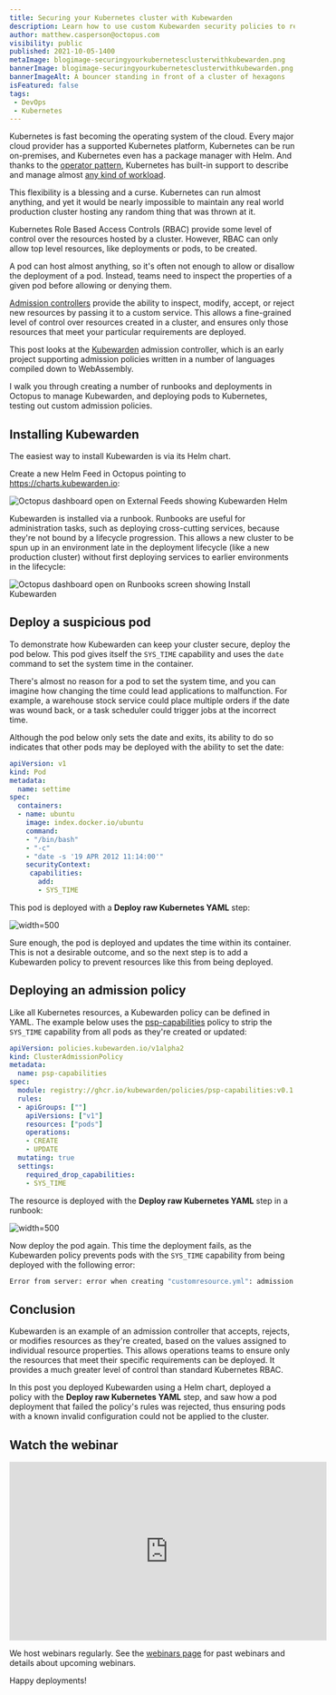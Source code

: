 ```yaml
---
title: Securing your Kubernetes cluster with Kubewarden
description: Learn how to use custom Kubewarden security policies to restrict resources in your Kubernetes cluster.
author: matthew.casperson@octopus.com
visibility: public
published: 2021-10-05-1400
metaImage: blogimage-securingyourkubernetesclusterwithkubewarden.png
bannerImage: blogimage-securingyourkubernetesclusterwithkubewarden.png
bannerImageAlt: A bouncer standing in front of a cluster of hexagons
isFeatured: false
tags:
 - DevOps
 - Kubernetes
---
```


Kubernetes is fast becoming the operating system of the cloud. Every major cloud provider has a supported Kubernetes platform, Kubernetes can be run on-premises, and Kubernetes even has a package manager with Helm. And thanks to the [operator pattern](https://kubernetes.io/docs/concepts/extend-kubernetes/operator/), Kubernetes has built-in support to describe and manage almost [any kind of workload](https://operatorhub.io/).

This flexibility is a blessing and a curse. Kubernetes can run almost anything, and yet it would be nearly impossible to maintain any real world production cluster hosting any random thing that was thrown at it.

Kubernetes Role Based Access Controls (RBAC) provide some level of control over the resources hosted by a cluster. However, RBAC can only allow top level resources, like deployments or pods, to be created.

A pod can host almost anything, so it's often not enough to allow or disallow the deployment of a pod. Instead, teams need to inspect the properties of a given pod before allowing or denying them.

[Admission controllers](https://kubernetes.io/blog/2019/03/21/a-guide-to-kubernetes-admission-controllers/) provide the ability to inspect, modify, accept, or reject new resources by passing it to a custom service. This allows a fine-grained level of control over resources created in a cluster, and ensures only those resources that meet your particular requirements are deployed.

This post looks at the [Kubewarden](https://www.kubewarden.io/) admission controller, which is an early project supporting admission policies written in a number of languages compiled down to WebAssembly.

I walk you through creating a number of runbooks and deployments in Octopus to manage Kubewarden, and deploying pods to Kubernetes, testing out custom admission policies.

## Installing Kubewarden

The easiest way to install Kubewarden is via its Helm chart.

Create a new Helm Feed in Octopus pointing to https://charts.kubewarden.io:

![Octopus dashboard open on External Feeds showing Kubewarden Helm](helm-feed.png "width=500")

Kubewarden is installed via a runbook. Runbooks are useful for administration tasks, such as deploying cross-cutting services, because they're not bound by a lifecycle progression. This allows a new cluster to be spun up in an environment late in the deployment lifecycle (like a new production cluster) without first deploying services to earlier environments in the lifecycle:

![Octopus dashboard open on Runbooks screen showing Install Kubewarden](helm-deployment.png "width=500")

## Deploy a suspicious pod

To demonstrate how Kubewarden can keep your cluster secure, deploy the pod below. This pod gives itself the `SYS_TIME` capability and uses the `date` command to set the system time in the container.

There's almost no reason for a pod to set the system time, and you can imagine how changing the time could lead applications to malfunction. For example, a warehouse stock service could place multiple orders if the date was wound back, or a task scheduler could trigger jobs at the incorrect time.

Although the pod below only sets the date and exits, its ability to do so indicates that other pods may be deployed with the ability to set the date:

```yaml
apiVersion: v1
kind: Pod
metadata:
  name: settime
spec:
  containers:
  - name: ubuntu
    image: index.docker.io/ubuntu
    command:
    - "/bin/bash"
    - "-c"
    - "date -s '19 APR 2012 11:14:00'"
    securityContext:
     capabilities:
       add:
       - SYS_TIME
```

This pod is deployed with a **Deploy raw Kubernetes YAML** step:

![](deploy-pod.png "width=500")

Sure enough, the pod is deployed and updates the time within its container. This is not a desirable outcome, and so the next step is to add a Kubewarden policy to prevent resources like this from being deployed.

## Deploying an admission policy

Like all Kubernetes resources, a Kubewarden policy can be defined in YAML. The example below uses the [psp-capabilities](https://github.com/kubewarden/psp-capabilities) policy to strip the `SYS_TIME` capability from all pods as they're created or updated:

```yaml
apiVersion: policies.kubewarden.io/v1alpha2
kind: ClusterAdmissionPolicy
metadata:
  name: psp-capabilities
spec:
  module: registry://ghcr.io/kubewarden/policies/psp-capabilities:v0.1.3
  rules:
  - apiGroups: [""]
    apiVersions: ["v1"]
    resources: ["pods"]
    operations:
    - CREATE
    - UPDATE
  mutating: true
  settings:
    required_drop_capabilities:
    - SYS_TIME
```

The resource is deployed with the  **Deploy raw Kubernetes YAML** step in a runbook:

![](add-policy.png "width=500")

Now deploy the pod again. This time the deployment fails, as the Kubewarden policy prevents pods with the `SYS_TIME` capability from being deployed with the following error:

```bash
Error from server: error when creating "customresource.yml": admission webhook "psp-capabilities.kubewarden.admission" denied the request: PSP capabilities policies doesn't allow these capabilities to be added: {"SYS_TIME"}
```

## Conclusion

Kubewarden is an example of an admission controller that accepts, rejects, or modifies resources as they're created, based on the values assigned to individual resource properties. This allows operations teams to ensure only the resources that meet their specific requirements can be deployed. It provides a much greater level of control than standard Kubernetes RBAC.

In this post you deployed Kubewarden using a Helm chart, deployed a policy with the **Deploy raw Kubernetes YAML** step, and saw how a pod deployment that failed the policy's rules was rejected, thus ensuring pods with a known invalid configuration could not be applied to the cluster.

## Watch the webinar

<iframe width="560" height="315" src="https://www.youtube.com/embed/qlsk8zdTcLA" title="YouTube video player" frameborder="0" allow="accelerometer; autoplay; clipboard-write; encrypted-media; gyroscope; picture-in-picture" allowfullscreen></iframe>

We host webinars regularly. See the [webinars page](https://octopus.com/events) for past webinars and details about upcoming webinars. 

Happy deployments!
